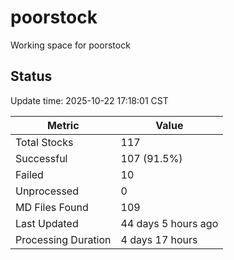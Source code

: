# poorstock
Working space for poorstock

## Status
Update time: 2025-10-22 17:18:01 CST

| Metric | Value |
|--------|-------|
| Total Stocks | 117 |
| Successful | 107 (91.5%) |
| Failed | 10 |
| Unprocessed | 0 |
| MD Files Found | 109 |
| Last Updated | 44 days 5 hours ago |
| Processing Duration | 4 days 17 hours |

